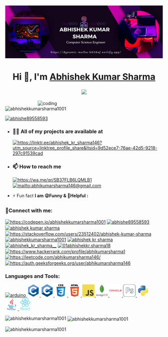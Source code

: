 ![logo](https://github.com/Abhishekkumarsharma1001/Abhishekkumarsharma1001/blob/main/My%20Banner.png)
<h1 align="center">Hi 👋, I'm <a href="https://www.linkedin.com/in/abhishek-kumar-sharma-3b2bb0213" target="_blank"> Abhishek Kumar Sharma </a></h1>
<h3 align="center"> <img src="https://readme-typing-svg.herokuapp.com/?color=0357F7&lines=%F0%9F%91%A8%E2%80%8D%F0%9F%92%BBComputer+Science+Engineer%F0%9F%98%8E" /> </h3>

<img align="right" alt="coding" width="400" src="https://user-images.githubusercontent.com/55389276/140866485-8fb1c876-9a8f-4d6a-98dc-08c4981eaf70.gif">

<p align="left"> <img src="https://komarev.com/ghpvc/?username=abhishekkumarsharma1001&label=Profile%20views&color=0e75b6&style=flat" alt="abhishekkumarsharma1001" /> </p>

<p align="left"> <a href="https://twitter.com/abhishe89558593" target="blank"><img src="https://img.shields.io/twitter/follow/abhishe89558593?logo=twitter&style=for-the-badge" alt="abhishe89558593" /></a> </p>

- **<h3>👨‍💻 All of my projects are available at</h3>**
  <a href="https://linktr.ee/abhishek_kr_sharma146?utm_source=linktree_profile_share&ltsid=9d52ece7-76ae-42d5-9218-297c91539cad" target="blank"><img align="center" src="https://cdn.dribbble.com/userupload/3007782/file/original-8f257cba713a7493c7fb30c5cbcb9e45.png?resize=1600x1200" alt="https://linktr.ee/abhishek_kr_sharma146?utm_source=linktree_profile_share&ltsid=9d52ece7-76ae-42d5-9218-297c91539cad" height="30" width="40" /></a>

- **<h3>📫 How to reach me</h3>**
  <a href="https://wa.me/qr/SB37FLB6LQMLB1" target="blank"><img align="center" src="https://www.c-zentrix.com/images/solutions-page/whatsapp-us/whatsappImg_1pw.gif" alt="https://wa.me/qr/SB37FLB6LQMLB1" height="30" width="40"/> </a><a href="mailto:abhikumarsharma146@gmail.com" target="blank"><img align="center" src="https://cdn.dribbble.com/users/162645/screenshots/1727395/icon-animation_1.gif" alt="mailto:abhikumarsharma146@gmail.com" height="30" width="40" /></a>

- ⚡ Fun fact ****I am 😜Funny & 🤝Helpful :****

**<h3 align="left">🛜Connect with me:</h3>**
<p align="left">
<a href="https://codepen.io/abhishekkumarsharma1001/" target="blank"><img align="center" src="https://raw.githubusercontent.com/rahuldkjain/github-profile-readme-generator/master/src/images/icons/Social/codepen.svg" alt="https://codepen.io/abhishekkumarsharma1001" height="30" width="40" /></a>
<a href="https://twitter.com/abhishe89558593" target="blank"><img align="center" src="https://raw.githubusercontent.com/rahuldkjain/github-profile-readme-generator/master/src/images/icons/Social/twitter.svg" alt="abhishe89558593" height="30" width="40" /></a>
<a href="https://www.linkedin.com/in/abhishek-kumar-sharma-3b2bb0213?utm_source=share&utm_campaign=share_via&utm_content=profile&utm_medium=android_app" target="blank"><img align="center" src="https://raw.githubusercontent.com/rahuldkjain/github-profile-readme-generator/master/src/images/icons/Social/linked-in-alt.svg" alt="abhishek kumar sharma" height="30" width="40" /></a>
<a href="https://stackoverflow.com/users/23512402/abhishek-kumar-sharma/" target="blank"><img align="center" src="https://raw.githubusercontent.com/rahuldkjain/github-profile-readme-generator/master/src/images/icons/Social/stack-overflow.svg" alt="https://stackoverflow.com/users/23512402/abhishek-kumar-sharma" height="30" width="40" /></a>
<a href="https://codesandbox.io/u/abhishekkumarsharma1001/" target="blank"><img align="center" src="https://raw.githubusercontent.com/rahuldkjain/github-profile-readme-generator/master/src/images/icons/Social/codesandbox.svg" alt="abhishekkumarsharma1001" height="30" width="40" /></a>
<a href="https://www.facebook.com/abhishekkrsharma.246?mibextid=ZbWKwL" target="blank"><img align="center" src="https://raw.githubusercontent.com/rahuldkjain/github-profile-readme-generator/master/src/images/icons/Social/facebook.svg" alt="abhishek kr sharma" height="30" width="40" /></a>
<a href="https://instagram.com/abhishek_kr_sharma__" target="blank"><img align="center" src="https://raw.githubusercontent.com/rahuldkjain/github-profile-readme-generator/master/src/images/icons/Social/instagram.svg" alt="abhishek_kr_sharma__" height="30" width="40" /></a>
<a href="https://www.youtube.com/channel/UC2jioOh2ohIa3--8rLBAY3w" target="blank"><img align="center" src="https://raw.githubusercontent.com/rahuldkjain/github-profile-readme-generator/master/src/images/icons/Social/youtube.svg" alt="01abhishekkr.sharma18" height="30" width="40" /></a>
<a href="https://www.hackerrank.com/profile/abhikumarsharma1" target="blank"><img align="center" src="https://raw.githubusercontent.com/rahuldkjain/github-profile-readme-generator/master/src/images/icons/Social/hackerrank.svg" alt="https://www.hackerrank.com/profile/abhikumarsharma1" height="30" width="40" /></a>
<a href="https://leetcode.com/abhikumarsharma146/" target="blank"><img align="center" src="https://raw.githubusercontent.com/rahuldkjain/github-profile-readme-generator/master/src/images/icons/Social/leet-code.svg" alt="https://leetcode.com/abhikumarsharma146/" height="30" width="40" /></a>
<a href="https://auth.geeksforgeeks.org/user/abhikumarsharma146/" target="blank"><img align="center" src="https://raw.githubusercontent.com/rahuldkjain/github-profile-readme-generator/master/src/images/icons/Social/geeks-for-geeks.svg" alt="https://auth.geeksforgeeks.org/user/abhikumarsharma146" height="30" width="40" /></a>
</p>

<h3 align="left">Languages and Tools:</h3>
<p align="left"> <a href="https://www.arduino.cc/" target="_blank" rel="noreferrer"> <img src="https://cdn.worldvectorlogo.com/logos/arduino-1.svg" alt="arduino" width="40" height="40"/> </a> <a href="https://www.cprogramming.com/" target="_blank" rel="noreferrer"> <img src="https://raw.githubusercontent.com/devicons/devicon/master/icons/c/c-original.svg" alt="c" width="40" height="40"/> </a> <a href="https://www.w3schools.com/cpp/" target="_blank" rel="noreferrer"> <img src="https://raw.githubusercontent.com/devicons/devicon/master/icons/cplusplus/cplusplus-original.svg" alt="cplusplus" width="40" height="40"/> </a> <a href="https://www.w3schools.com/css/" target="_blank" rel="noreferrer"> <img src="https://raw.githubusercontent.com/devicons/devicon/master/icons/css3/css3-original-wordmark.svg" alt="css3" width="40" height="40"/> </a> <a href="https://www.w3.org/html/" target="_blank" rel="noreferrer"> <img src="https://raw.githubusercontent.com/devicons/devicon/master/icons/html5/html5-original-wordmark.svg" alt="html5" width="40" height="40"/> </a> <a href="https://developer.mozilla.org/en-US/docs/Web/JavaScript" target="_blank" rel="noreferrer"> <img src="https://raw.githubusercontent.com/devicons/devicon/master/icons/javascript/javascript-original.svg" alt="javascript" width="40" height="40"/> </a> <a href="https://www.mongodb.com/" target="_blank" rel="noreferrer"> <img src="https://raw.githubusercontent.com/devicons/devicon/master/icons/mongodb/mongodb-original-wordmark.svg" alt="mongodb" width="40" height="40"/> </a> <a href="https://www.oracle.com/" target="_blank" rel="noreferrer"> <img src="https://raw.githubusercontent.com/devicons/devicon/master/icons/oracle/oracle-original.svg" alt="oracle" width="40" height="40"/> </a> <a href="https://www.photoshop.com/en" target="_blank" rel="noreferrer"> <img src="https://raw.githubusercontent.com/devicons/devicon/master/icons/photoshop/photoshop-line.svg" alt="photoshop" width="40" height="40"/> </a> <a href="https://www.python.org" target="_blank" rel="noreferrer"> <img src="https://raw.githubusercontent.com/devicons/devicon/master/icons/python/python-original.svg" alt="python" width="40" height="40"/> </a> <a href="https://www.java.org" target="_blank" rel="noreferrer"> <img src="https://raw.githubusercontent.com/devicons/devicon/master/icons/java/java-original.svg" alt="java" width="40" height="40"/> </a> <a href="https://reactjs.org/" target="_blank" rel="noreferrer"> <img src="https://raw.githubusercontent.com/devicons/devicon/master/icons/react/react-original-wordmark.svg" alt="react" width="40" height="40"/> </a> </p>

<p><img align="left" src="https://github-readme-stats.vercel.app/api/top-langs?username=abhishekkumarsharma1001&show_icons=true&locale=en&layout=compact" alt="abhishekkumarsharma1001" /></p>

<p>&nbsp;<img align="center" src="https://github-readme-stats.vercel.app/api?username=abhishekkumarsharma1001&show_icons=true&locale=en" alt="abhishekkumarsharma1001" /></p>

<p><img align="center" src="https://github-readme-streak-stats.herokuapp.com/?user=abhishekkumarsharma1001&" alt="abhishekkumarsharma1001" /></p>
